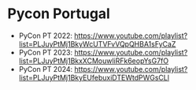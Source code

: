 # Pycon Portugal

- PyCon PT 2022: https://www.youtube.com/playlist?list=PLJuyPtMj1BkyWcUTVFvVQpQHBA1sFyCaZ
- PyCon PT 2023: https://www.youtube.com/playlist?list=PLJuyPtMj1BkxXCMouwliRFk6eopYsG7fO
- PyCon PT 2024: https://www.youtube.com/playlist?list=PLJuyPtMj1BkyEUfebuxiDTEWtdPWGsCLl
